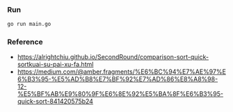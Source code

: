 ### Run

```bash
go run main.go
```


### Reference
   - https://alrightchiu.github.io/SecondRound/comparison-sort-quick-sortkuai-su-pai-xu-fa.html
   - https://medium.com/@amber.fragments/%E6%BC%94%E7%AE%97%E6%B3%95-%E5%AD%B8%E7%BF%92%E7%AD%86%E8%A8%98-12-%E5%BF%AB%E9%80%9F%E6%8E%92%E5%BA%8F%E6%B3%95-quick-sort-841420575b24